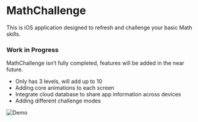 # MathChallenge

This is iOS application designed to refresh and challenge your basic Math skills. 


### Work in Progress

MathChallenge isn’t fully completed, features will be added in the near future.

- Only has 3 levels, will add up to 10
- Adding core animations to each screen
- Integrate cloud database to share app information across devices
- Adding different challenge modes

![Demo](http://sotd.us/matthewashley/Math_Challenge.gif)